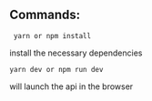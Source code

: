 ## Commands:
<code> yarn or npm install </code>

install the necessary dependencies

<code>yarn dev or npm run dev</code>

will launch the api in the browser
